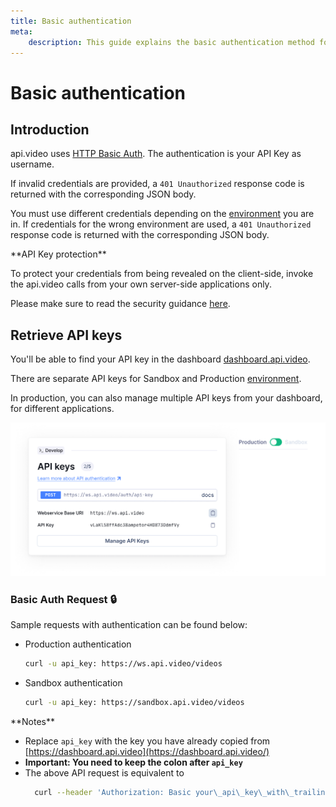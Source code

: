 ```yaml
---
title: Basic authentication
meta: 
    description: This guide explains the basic authentication method for api.video's API.
---
```


# Basic authentication

## Introduction

api.video uses [HTTP Basic Auth](https://swagger.io/docs/specification/authentication/basic-authentication/). The authentication is your API Key as username.

If invalid credentials are provided, a `401 Unauthorized` response code is returned with the corresponding JSON body.

You must use different credentials depending on the [environment](/reference/README.md#environments) you are in. If credentials for the wrong environment are used, a `401 Unauthorized` response code is returned with the corresponding JSON body.

<Callout pad="2" type="info">
**API Key protection**

To protect your credentials from being revealed on the client-side, invoke the api.video calls from your own server-side applications only.

Please make sure to read the security guidance [here](/reference/README.md#security).
</Callout>

## Retrieve API keys

You'll be able to find your API key in the dashboard [dashboard.api.video](https://dashboard.api.video/overview).

There are separate API keys for Sandbox and Production [environment](/reference/README.md#environments).

In production, you can also manage multiple API keys from your dashboard, for different applications.

![Managing the API keys on the dashboard](/_assets/production-api-key.png)

### Basic Auth Request 🔒

Sample requests with authentication can be found below:

* Production authentication

  ```bash
  curl -u api_key: https://ws.api.video/videos
  ```

* Sandbox authentication

  ```bash
  curl -u api_key: https://sandbox.api.video/videos
  ```

<Callout pad="2" type="info">
**Notes**

* Replace `api_key` with the key you have already copied from [https://dashboard.api.video](https://dashboard.api.video/)
* **Important: You need to keep the colon after `api_key`**
* The above API request is equivalent to  
  ```bash
    curl --header 'Authorization: Basic your\_api\_key\_with\_trailing\_colon\_in\_base64' https://ws.api.video/videos
  ```
</Callout>